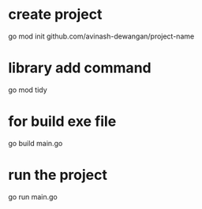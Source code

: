 # create project
go mod init github.com/avinash-dewangan/project-name

# library add command
go mod tidy

# for build exe file
go build main.go

# run the project
go run main.go
